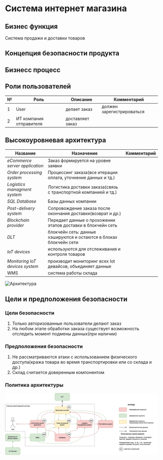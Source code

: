 # Система интернет магазина
## Бизнес функция
Система продажи и доставки товаров 
## Концепция безопасности продукта
## Бизнесс процесс

## Роли пользователей
|№  | Роль | Описание | Комментарий |
|----|----|----|----|
|1 | User | делает заказ | должен зарегистрироваться |
|2 | ИТ компания отправителя | доставляет заказ |  |

## Высокоуровневая архитектура
| Название | Назначение | Комментарий |
|----|----|----|
|*eCommerce server application* | Заказ формируется на уровне заявки|  |
|*Order processing system*  | Процессинг заказа(все итерации: оплата, уточнение данных и тд.) | |
|*Logistics managment system* | Логистика доставки заказа(связь с транспортной компанией и тд.) | 
|*SQL Database* | Базы данных компании |
|*Post-delivery system* | Сопровождение заказа после окончания доставки(возврат и др.) | 
|*Blockchain provider*| Передает данные о прохожении этапов доставки в блокчейн сеть|
|*DLT* | блокчейн сеть:  данные хэшируются и остаются в блоках блокчейн сети|  |  
|*IoT devices* | используются для отслеживания и контроля товаров |  |
|*Monitoring IoT devices system* | производит мониторинг всех Iot девайсов, объединяет данные|  |
|WMS| система работы склада| |

![Архитектура](./arcitecture.drawio.png)

## Цели и предположения безопасности
### Цели безопасности
1. Только авторизованные пользователи делают заказ
2. На любом этапе обработки заказа существует возможность отследить момент подмены данных(при наличии)
### Предположения безопасности
1. Не рассматриваются атаки с использованием физического доступа(кража товара во время транспортировки или со склада и др.)
2. Склад считается доверенным компонентом
### Политика архитектуры
![Политика архитектуры](./PolArch1.drawio.png)

